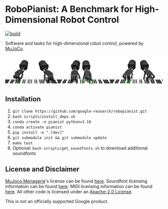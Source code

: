 # RoboPianist: A Benchmark for High-Dimensional Robot Control

[![build][tests-badge]][tests]

[tests-badge]: https://github.com/google-research/robopianist/actions/workflows/ci.yml/badge.svg
[tests]: https://github.com/google-research/robopianist/actions/workflows/ci.yml

Software and tasks for high-dimensional robot control, powered by [MuJoCo](https://mujoco.org/).

![RoboPianist teaser image](./docs/teaser1x3.jpeg)

## Installation

1. `git clone https://github.com/google-research/robopianist.git`
2. `bash scripts/install_deps.sh`
3. `conda create -n pianist python=3.10`
4. `conda activate pianist`
5. `pip install -e ".[dev]"`
6. `git submodule init && git submodule update`
7. `make test`
8. Optional: `bash scripts/get_soundfonts.sh` to download additional soundfonts

## License and Disclaimer

[MuJoco Menagerie](https://github.com/deepmind/mujoco_menagerie)'s license can be found [here](https://github.com/deepmind/mujoco_menagerie/blob/main/LICENSE). Soundfont licensing information can be found [here](docs/soundfonts.md). MIDI licensing information can be found [here](docs/dataset). All other code is licensed under an [Apache-2.0 License](LICENSE).

This is not an officially supported Google product.
